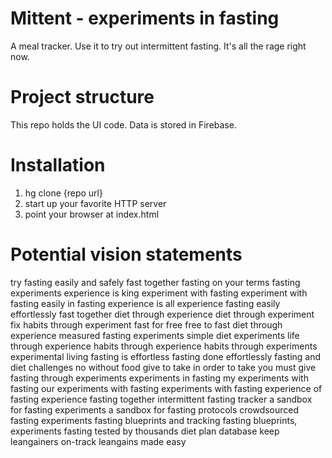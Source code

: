 # Mittent - experiments in fasting

A meal tracker.
Use it to try out intermittent fasting.
It's all the rage right now.

# Project structure

This repo holds the UI code.
Data is stored in Firebase.

# Installation

 1. hg clone {repo url}
 2. start up your favorite HTTP server
 3. point your browser at index.html

# Potential vision statements

try fasting easily and safely
fast together
fasting on your terms
fasting experiments
experience is king
experiment with fasting
experiment with fasting easily
in fasting experience is all
experience fasting easily
effortlessly
fast together
diet through experience
diet through experiment
fix habits through experiment
fast for free
free to fast
diet through experience
measured fasting experiments
simple diet experiments
life through experience
habits through experience
habits through experiments
experimental living
fasting is effortless
fasting done effortlessly
fasting and diet challenges
no without food
give to take
in order to take you must give
fasting through experiments
experiments in fasting
my experiments with fasting
our experiments with fasting
    experiments with fasting
experience of fasting
experience fasting together
intermittent fasting tracker
a sandbox for fasting experiments
a sandbox for fasting protocols
crowdsourced fasting experiments
fasting blueprints and tracking
fasting blueprints, experiments
fasting tested by thousands
diet plan database
keep leangainers on-track
leangains made easy
